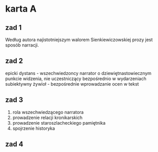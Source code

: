 # karta A
## zad 1
Według autora najistotniejszym walorem Sienkiewiczowskiej prozy jest sposób narracji.


## zad 2
epicki dystans - wszechwiedzoncy narrator o dziewiętnastowiecznym punkcie widzenia, nie uczestniczący bezpośrednio w wydarzeniach
subiektywny żywioł - bezpośrednie wprowadzanie ocen w tekst


## zad 3
1. rola wszechwiedzącego narratora
2. prowadzenie relacji kronikarskich
3. prowadzenie staroszlacheckiego pamiętnika
4. spojrzenie historyka


## zad 4